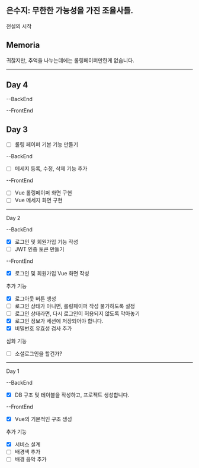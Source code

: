 ## 은수지: 무한한 가능성을 가진 조율사들.
전설의 시작

## Memoria
귀찮지만, 추억을 나누는데에는 롤링페이퍼만한게 없습니다.

-----------------------------------------------------------------------------------------------------------

## Day 4

--BackEnd

--FrontEnd

## Day 3

- [ ] 롤링 페이퍼 기본 기능 만들기

--BackEnd
- [ ] 메세지 등록, 수정, 삭제 기능 추가

--FrontEnd
- [ ] Vue 롤링페이퍼 화면 구현
- [ ] Vue 메세지 화면 구현

-----------------------------------------------------------------------------------------------------------

Day 2

--BackEnd

- [x] 로그인 및 회원가입 기능 작성
- [ ] JWT 인증 토큰 만들기

--FrontEnd

- [x] 로그인 및 회원가입 Vue 화면 작성

추가 기능
- [x] 로그아웃 버튼 생성
- [ ] 로그인 상태가 아니면, 롤링페이퍼 작성 불가하도록 설정
- [ ] 로그인 상태라면, 다시 로그인이 허용되지 않도록 막아놓기
- [x] 로그인 정보가 세션에 저장되어야 합니다.
- [x] 비밀번호 유효성 검사 추가

심화 기능
- [ ] 소셜로그인을 할건가?

------------------------------------------------------------------------------------------------------------
Day 1

--BackEnd
- [x] DB 구조 및 테이블을 작성하고, 프로젝트 생성합니다.

--FrontEnd
- [x] Vue의 기본적인 구조 생성

추가 기능
- [x] 서비스 설계
- [ ] 배경색 추가
- [ ] 배경 음악 추가
